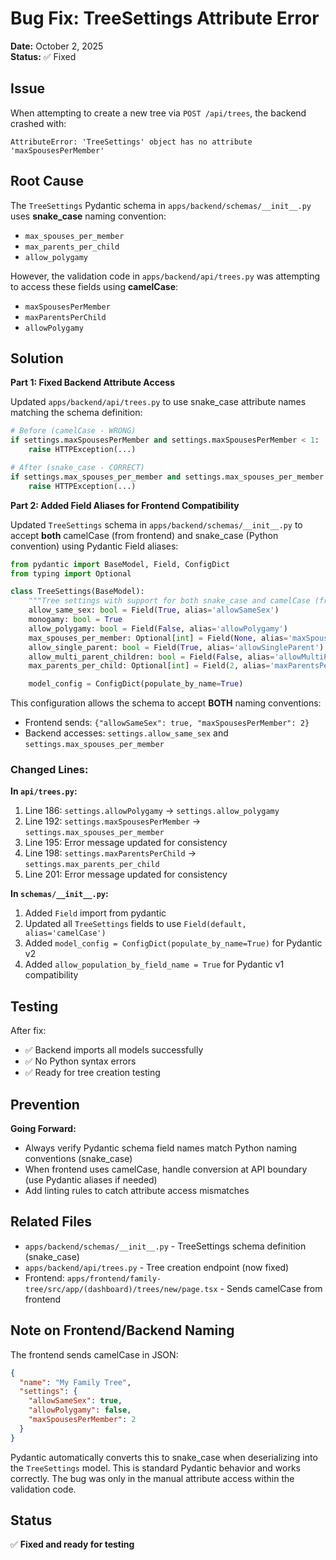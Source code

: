 # Bug Fix: TreeSettings Attribute Error

**Date:** October 2, 2025  
**Status:** ✅ Fixed

## Issue

When attempting to create a new tree via `POST /api/trees`, the backend crashed with:

```
AttributeError: 'TreeSettings' object has no attribute 'maxSpousesPerMember'
```

## Root Cause

The `TreeSettings` Pydantic schema in `apps/backend/schemas/__init__.py` uses **snake_case** naming convention:

- `max_spouses_per_member`
- `max_parents_per_child`
- `allow_polygamy`

However, the validation code in `apps/backend/api/trees.py` was attempting to access these fields using **camelCase**:

- `maxSpousesPerMember`
- `maxParentsPerChild`
- `allowPolygamy`

## Solution

**Part 1: Fixed Backend Attribute Access**

Updated `apps/backend/api/trees.py` to use snake_case attribute names matching the schema definition:

```python
# Before (camelCase - WRONG)
if settings.maxSpousesPerMember and settings.maxSpousesPerMember < 1:
    raise HTTPException(...)

# After (snake_case - CORRECT)
if settings.max_spouses_per_member and settings.max_spouses_per_member < 1:
    raise HTTPException(...)
```

**Part 2: Added Field Aliases for Frontend Compatibility**

Updated `TreeSettings` schema in `apps/backend/schemas/__init__.py` to accept **both** camelCase (from frontend) and snake_case (Python convention) using Pydantic Field aliases:

```python
from pydantic import BaseModel, Field, ConfigDict
from typing import Optional

class TreeSettings(BaseModel):
    """Tree settings with support for both snake_case and camelCase (frontend compatibility)."""
    allow_same_sex: bool = Field(True, alias='allowSameSex')
    monogamy: bool = True
    allow_polygamy: bool = Field(False, alias='allowPolygamy')
    max_spouses_per_member: Optional[int] = Field(None, alias='maxSpousesPerMember')
    allow_single_parent: bool = Field(True, alias='allowSingleParent')
    allow_multi_parent_children: bool = Field(False, alias='allowMultiParentChildren')
    max_parents_per_child: Optional[int] = Field(2, alias='maxParentsPerChild')

    model_config = ConfigDict(populate_by_name=True)
```

This configuration allows the schema to accept **BOTH** naming conventions:

- Frontend sends: `{"allowSameSex": true, "maxSpousesPerMember": 2}`
- Backend accesses: `settings.allow_same_sex` and `settings.max_spouses_per_member`

### Changed Lines:

**In `api/trees.py`:**

1. Line 186: `settings.allowPolygamy` → `settings.allow_polygamy`
2. Line 192: `settings.maxSpousesPerMember` → `settings.max_spouses_per_member`
3. Line 195: Error message updated for consistency
4. Line 198: `settings.maxParentsPerChild` → `settings.max_parents_per_child`
5. Line 201: Error message updated for consistency

**In `schemas/__init__.py`:**

1. Added `Field` import from pydantic
2. Updated all `TreeSettings` fields to use `Field(default, alias='camelCase')`
3. Added `model_config = ConfigDict(populate_by_name=True)` for Pydantic v2
4. Added `allow_population_by_field_name = True` for Pydantic v1 compatibility

## Testing

After fix:

- ✅ Backend imports all models successfully
- ✅ No Python syntax errors
- ✅ Ready for tree creation testing

## Prevention

**Going Forward:**

- Always verify Pydantic schema field names match Python naming conventions (snake_case)
- When frontend uses camelCase, handle conversion at API boundary (use Pydantic aliases if needed)
- Add linting rules to catch attribute access mismatches

## Related Files

- `apps/backend/schemas/__init__.py` - TreeSettings schema definition (snake_case)
- `apps/backend/api/trees.py` - Tree creation endpoint (now fixed)
- Frontend: `apps/frontend/family-tree/src/app/(dashboard)/trees/new/page.tsx` - Sends camelCase from frontend

## Note on Frontend/Backend Naming

The frontend sends camelCase in JSON:

```json
{
  "name": "My Family Tree",
  "settings": {
    "allowSameSex": true,
    "allowPolygamy": false,
    "maxSpousesPerMember": 2
  }
}
```

Pydantic automatically converts this to snake_case when deserializing into the `TreeSettings` model. This is standard Pydantic behavior and works correctly. The bug was only in the manual attribute access within the validation code.

## Status

✅ **Fixed and ready for testing**

